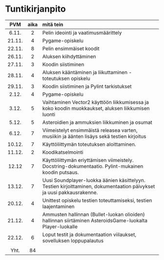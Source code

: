 # Tuntikirjanpito

| PVM | aika | mitä tein |
|:-----:|:----:|:-----|
| 6.11. | 2 | Pelin ideointi ja vaatimusmäärittely|
| 21.11.| 4 | Pygame-opiskelu|
| 22.11.| 8 | Pelin ensimmäiset koodit|
| 26.11.| 2 | Aluksen kiihdyttäminen |
| 27.11.| 3 | Koodin siistiminen |
| 28.11.| 4 | Aluksen kääntäminen ja liikuttaminen - toteutuksen opiskelu|
| 29.11.| 3 | Koodin siistiminen ja Pylint tarkistukset |
| 2.12. | 4 | Pygame-opiskelu |
| 3.12. | 5 | Vaihtaminen Vector2 käyttöön liikkumisessa ja koko koodin muokkaukset, aluksen liikkumisen luonti |
| 5.12. | 5 | Asteroidien ja ammuksien liikkuminen ja osumat|
| 6.12. | 7 | Viimeistelyt ensimmäistä releasea varten, musiikin ja äänten lisäys sekä testien kirjoitus |
| 10.12.| 7 | Käyttöliittymän toteutuksen aloittaminen.
| 11.12.| 2 | Koodikatselmointi
| 12.12 | 7 | Käyttöliittymän eriyttämisen viimeistely. Docstring-dokumentaatio. Pylint-mukainen koodin putsaus.
| 13.12.| 7 | Uusi Soundplayer-luokka äänien käsittelyyn. Testien kirjoittaminen, dokumentaation päivykset ja uusi pakkausrakenne.
| 20.12.| 4 | Unittest opiskelu testien toteuttamiseksi, testien laajentaminen
| 21.12.| 4 | Ammusten hallinnan (Bullet-luokan olioiden) hallinnan siirtäminen AsteroidsGame-luokalta Player-luokalle
| 22.12.| 6 | Loput testit ja dokumentaation viilaukset, sovelluksen loppupalautus
||||
|Yht.   |84    |       |
